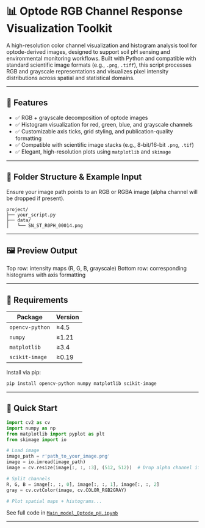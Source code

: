 

# 📊 Optode RGB Channel Response Visualization Toolkit

A high-resolution color channel visualization and histogram analysis tool for optode-derived images, designed to support soil pH sensing and environmental monitoring workflows. Built with Python and compatible with standard scientific image formats (e.g., `.png`, `.tiff`), this script processes RGB and grayscale representations and visualizes pixel intensity distributions across spatial and statistical domains.

---

## 🔧 Features

* ✅ RGB + grayscale decomposition of optode images
* ✅ Histogram visualization for red, green, blue, and grayscale channels
* ✅ Customizable axis ticks, grid styling, and publication-quality formatting
* ✅ Compatible with scientific image stacks (e.g., 8-bit/16-bit `.png`, `.tif`)
* ✅ Elegant, high-resolution plots using `matplotlib` and `skimage`

---

## 📂 Folder Structure & Example Input

Ensure your image path points to an RGB or RGBA image (alpha channel will be dropped if present).

```
project/
├── your_script.py
├── data/
│   └── SN_ST_R0PH_00014.png
```

---

## 🖼️ Preview Output

Top row: intensity maps (R, G, B, grayscale)
Bottom row: corresponding histograms with axis formatting

---

## 🧪 Requirements

| Package         | Version |
| --------------- | ------- |
| `opencv-python` | ≥4.5    |
| `numpy`         | ≥1.21   |
| `matplotlib`    | ≥3.4    |
| `scikit-image`  | ≥0.19   |

Install via pip:

```bash
pip install opencv-python numpy matplotlib scikit-image
```

---

## 🚀 Quick Start

```python
import cv2 as cv
import numpy as np
from matplotlib import pyplot as plt
from skimage import io

# Load image
image_path = r'path_to_your_image.png'
image = io.imread(image_path)
image = cv.resize(image[:, :, :3], (512, 512))  # Drop alpha channel if present

# Split channels
R, G, B = image[:, :, 0], image[:, :, 1], image[:, :, 2]
gray = cv.cvtColor(image, cv.COLOR_RGB2GRAY)

# Plot spatial maps + histograms...
```

See full code in [`Main_model_Optode_pH.ipynb`](https://github.com/P2KPTechSystemsLab-arch/pHChromoCODE/blob/main/Main%20model_Optode_pH%20%28Fast%20run_Group%29.ipynb)

---


